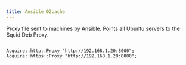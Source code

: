 ```yaml
---
title: Ansible 02cache
---
```


Proxy file sent to machines by Ansible. Points all Ubuntu servers to the Squid Deb Proxy.

```

Acquire::http::Proxy "http://192.168.1.20:8000";
Acquire::https::Proxy "http://192.168.1.20:8000";

```
